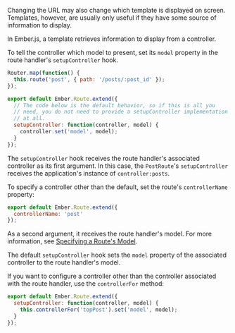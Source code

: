Changing the URL may also change which template is displayed on
screen. Templates, however, are usually only useful if they have some
source of information to display.

In Ember.js, a template retrieves information to display from a
controller.

To tell the controller which model to present, set its
`model` property in the route handler's `setupController` hook.

```javascript {data-filename=app/router.js}
Router.map(function() {
  this.route('post', { path: '/posts/:post_id' });
});
```

```javascript {data-filename=app/routes/post.js}
export default Ember.Route.extend({
  // The code below is the default behavior, so if this is all you
  // need, you do not need to provide a setupController implementation
  // at all.
  setupController: function(controller, model) {
    controller.set('model', model);
  }
});
```

The `setupController` hook receives the route handler's associated
controller as its first argument. In this case, the `PostRoute`'s
`setupController` receives the application's instance of
`controller:posts`.

To specify a controller other than the default, set the route's
`controllerName` property:

```javascript {data-filename=app/routes/special-post.js}
export default Ember.Route.extend({
  controllerName: 'post'
});
```

As a second argument, it receives the route handler's model. For more
information, see [Specifying a Route's Model][1].

[1]: ../specifying-a-routes-model/
The default `setupController` hook sets the `model` property of the
associated controller to the route handler's model.

If you want to configure a controller other than the controller
associated with the route handler, use the `controllerFor` method:

```javascript {data-filename=app/routes/post.js}
export default Ember.Route.extend({
  setupController: function(controller, model) {
    this.controllerFor('topPost').set('model', model);
  }
});
```

<!-- eof - needed for pages that end in a code block  -->
